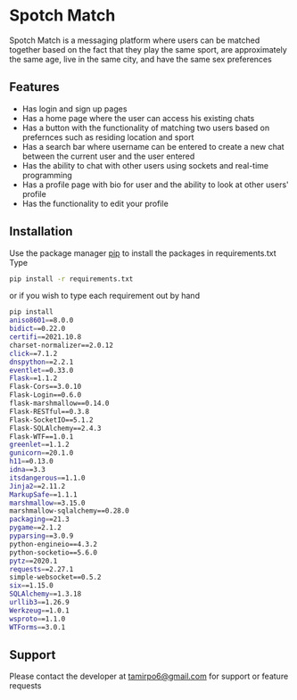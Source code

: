 # Spotch Match

Spotch Match is a messaging platform where users can be matched together based on the fact that they play the same sport, are approximately the same age, live in the same city, and have the same sex preferences

## Features

* Has login and sign up pages
* Has a home page where the user can access his existing chats
* Has a button with the functionality of matching two users based on prefernces such as residing location and sport
* Has a search bar where username can be entered to create a new chat between the current user and the user entered
* Has the ability to chat with other users using sockets and real-time programming
* Has a profile page with bio for user and the ability to look at other users' profile
* Has the functionality to edit your profile 

## Installation

Use the package manager [pip](https://pip.pypa.io/en/stable/) to install the packages in requirements.txt<br>Type

```bash
pip install -r requirements.txt
```
or if you wish to type each requirement out by hand
```bash
pip install 
aniso8601==8.0.0
bidict==0.22.0
certifi==2021.10.8
charset-normalizer==2.0.12
click==7.1.2
dnspython==2.2.1
eventlet==0.33.0
Flask==1.1.2
Flask-Cors==3.0.10
Flask-Login==0.6.0
flask-marshmallow==0.14.0
Flask-RESTful==0.3.8
Flask-SocketIO==5.1.2
Flask-SQLAlchemy==2.4.3
Flask-WTF==1.0.1
greenlet==1.1.2
gunicorn==20.1.0
h11==0.13.0
idna==3.3
itsdangerous==1.1.0
Jinja2==2.11.2
MarkupSafe==1.1.1
marshmallow==3.15.0
marshmallow-sqlalchemy==0.28.0
packaging==21.3
pygame==2.1.2
pyparsing==3.0.9
python-engineio==4.3.2
python-socketio==5.6.0
pytz==2020.1
requests==2.27.1
simple-websocket==0.5.2
six==1.15.0
SQLAlchemy==1.3.18
urllib3==1.26.9
Werkzeug==1.0.1
wsproto==1.1.0
WTForms==3.0.1

```

## Support
Please contact the developer at tamirpo6@gmail.com for support or feature requests

